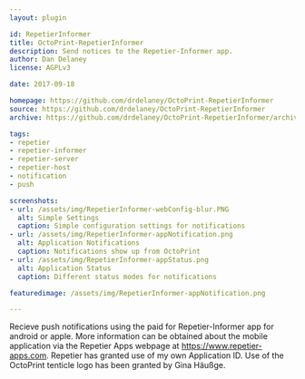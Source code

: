 ```yaml
---
layout: plugin

id: RepetierInformer
title: OctoPrint-RepetierInformer
description: Send notices to the Repetier-Informer app.
author: Dan Delaney
license: AGPLv3

date: 2017-09-18 

homepage: https://github.com/drdelaney/OctoPrint-RepetierInformer
source: https://github.com/drdelaney/OctoPrint-RepetierInformer
archive: https://github.com/drdelaney/OctoPrint-RepetierInformer/archive/master.zip

tags:
- repetier
- repetier-informer
- repetier-server
- repetier-host
- notification
- push

screenshots:
- url: /assets/img/RepetierInformer-webConfig-blur.PNG
  alt: Simple Settings
  caption: Simple configuration settings for notifications
- url: /assets/img/RepetierInformer-appNotification.png
  alt: Application Notifications
  caption: Notifications show up from OctoPrint
- url: /assets/img/RepetierInformer-appStatus.png
  alt: Application Status
  caption: Different status modes for notifications

featuredimage: /assets/img/RepetierInformer-appNotification.png

---
```


Recieve push notifications using the paid for Repetier-Informer app for android or apple.
More information can be obtained about the mobile application via the Repetier Apps webpage at https://www.repetier-apps.com.
Repetier has granted use of my own Application ID.
Use of the OctoPrint tenticle logo has been granted by Gina Häußge.
